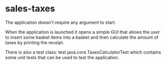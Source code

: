 # sales-taxes

The application doesn't require any argument to start.

When the application is launched it opens a simple GUI that allows the user to insert some basket items into a basket and then calculate the amount of taxes by printing the receipt.

There is also a test class: test.java.core.TaxesCalculatorTest which contains some unit tests that can be used to test the application.
